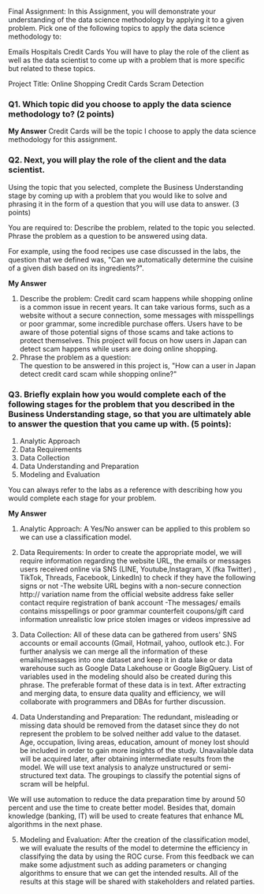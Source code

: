
Final Assignment:
In this Assignment, you will demonstrate your understanding of the data science methodology by applying it to a given problem. Pick one of the following topics to apply the data science methodology to:

Emails
Hospitals
Credit Cards
You will have to play the role of the client as well as the data scientist to come up with a problem that is more specific but related to these topics.

Project Title:
Online Shopping Credit Cards Scram Detection


### Q1. Which topic did you choose to apply the data science methodology to? (2 points)
**My Answer** 
Credit Cards will be the topic I choose to apply the data science methodology for this assignment. 


### Q2. Next, you will play the role of the client and the data scientist. 
Using the topic that you selected, complete the Business Understanding stage by coming up with a problem that you would like to solve and phrasing it in the form of a question that you will use data to answer. (3 points)

You are required to:
Describe the problem, related to the topic you selected.
Phrase the problem as a question to be answered using data.

For example, using the food recipes use case discussed in the labs, the question that we defined was, "Can we automatically determine the cuisine of a given dish based on its ingredients?".

**My Answer**
1. Describe the problem:
Credit card scam happens while shopping online is a common issue in recent years. It can take various forms, such as a website without a secure connection, some messages with misspellings or poor grammar, some incredible purchase offers. Users have to be aware of those potential signs of those scams and take actions to protect themselves. This project will focus on how users in Japan can detect scam happens while users are doing online shopping. 
2. Phrase the problem as a question:  
The question to be answered in this project is, "How can a user in Japan detect credit card scam while shopping online?"

### Q3. Briefly explain how you would complete each of the following stages for the problem that you described in the Business Understanding stage, so that you are ultimately able to answer the question that you came up with. (5 points):

1. Analytic Approach
2. Data Requirements
3. Data Collection
4. Data Understanding and Preparation
5. Modeling and Evaluation

You can always refer to the labs as a reference with describing how you would complete each stage for your problem.

**My Answer**
1. Analytic Approach:
A Yes/No answer can be applied to this problem so we can use a classification model.

2. Data Requirements:
In order to create the appropriate model, we will require information regarding the website URL, the emails or messages users received online via SNS (LINE, Youtube,Instagram, X (fka Twitter) , TikTok, Threads, Facebook, LinkedIn)  to check if they have the following signs or not
-The website URL 
begins with a non-secure connection http:// 
variation name from the official website address
fake seller contact
require registration of bank account
-The messages/ emails contains 
misspellings or poor grammar
counterfeit coupons/gift card information 
unrealistic low price
stolen images or videos
impressive ad

3. Data Collection:
All of these data can be gathered from users' SNS accounts or email accounts (Gmail, Hotmail, yahoo, outlook etc.). For further analysis we can merge all the information of these emails/messages into one dataset and keep it in data lake or data warehouse such as Google Data Lakehouse or Google BigQuery. List of variables used in the modeling should also be created during this phrase. The preferable format of these data is in text. After extracting and merging data, to ensure data quality and efficiency, we will collaborate with programmers and DBAs for further discussion. 

4. Data Understanding and Preparation:
The redundant, misleading or missing data should be removed from the dataset since they do not represent the problem to be solved neither add value to the dataset.  Age, occupation, living areas, education, amount of money lost should be included in order to gain more insights of the study. Unavailable data will be acquired later, after obtaining intermediate results from the model. We will use text analysis to analyze unstructured or semi-structured text data. The groupings to classify the potential signs of scram will be helpful. 

We will use automation to reduce the data preparation time by around 50 percent and use the time to create better model. Besides that, domain knowledge (banking, IT) will be used to create features that enhance ML algorithms in the next phase. 


5. Modeling and Evaluation:
After the creation of the classification model, we will evaluate the results of the model to determine the efficiency in classifying the data by using the ROC curse. From this feedback we can make some adjustment such as adding parameters or changing algorithms to ensure that we can get the intended results. All of the results at this stage will be shared with stakeholders and related parties. 
